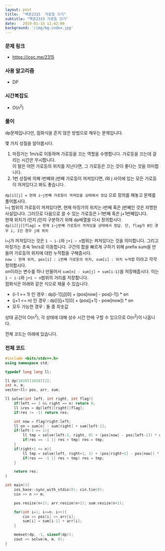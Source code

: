 ```yaml
---
layout: post
title:  "백준2315  가로등 끄기"
subtitle: "백준2315 가로등 끄기"
date:   2019-01-15 11:42:00
background: '/img/bg-index.jpg'
---
```


### 문제 링크
* https://icpc.me/2315

### 사용 알고리즘
* DP

### 시간복잡도
* O(n<sup>2</sup>)

### 풀이
dp문제입니다만, 점화식을 흔치 않은 방법으로 채우는 문제입니다.

몇 가지 성질을 알아봅시다.
1. 마징가는 1m/s로 이동하며 가로등을 끄는 역할을 수행합니다. 가로등을 끄는데 걸리는 시간은 무시합니다.<br>
이 말은 어떤 가로등의 위치를 지난다면, 그 가로등은 끄는 것이 좋다는 것을 의미합니다.
2. 1번 성질에 의해 i번째와 j번째 가로등이 꺼져있다면, i와 j 사이에 있는 모든 가로등이 꺼져있다고 봐도 좋습니다.

`dp[i][j] = 현재 i~j번째 가로등이 꺼져있을 상태에서 정답` 으로 정의를 해놓고 문제를 풀어봅시다.<br>
i~j 범위의 가로등이 꺼져있다면, 현재 마징가의 위치는 i번째 혹은 j번째인 것은 자명한 사실입니다. 그러므로 다음으로 끌 수 있는 가로등은 i-1번째 혹은 j+1번째입니다.<br>
현재 위치가 i인지 j인지 구분하기 위해 dp배열을 다시 정의합시다.<br>
`dp[i][j][flag] = 현재 i~j번째 가로등이 꺼져있을 상태에서 정답. 단, flag가 0인 경우 i, 1인 경우 j에 위치`

i~j가 꺼져있다는 것은 `1 ~ i-1`와 `j+1 ~ n`범위는 켜져있다는 것을 의미합니다. 그리고 마징가는 초속 1m/s로 이동합니다. 구간의 합을 빠르게 구하기 위해 prefix sum을 만들어 가로등의 위치에 대한 누적합을 구해줍시다.<br>
`now : 현재 위치, pos[i] : i번째 가로등의 위치, sum[i] : 위치 누적합` 이라고 각각 정의합시다.<br>
on이라는 변수를 하나 만들어서 `sum[n] - sum[j] + sum[i-1]`을 저장해줍시다. 이는 `1 ~ i-1`와 `j+1 ~ n`범위의 거리를 저장합니다.<br>
점화식은 아래와 같은 식으로 채울 수 있습니다.<br>
* (i-1 &gt;= 1) 인 경우 : dp[i-1][j][0] + (pos[now] - pos[i-1]) * on
* (j+1 &lt;= n) 인 경우 : dp[i][j+1][0] + (pos[j+1] - pow[now]) * on
* 모두 가능한 경우 : 둘 중 최솟값

상태 공간이 O(n<sup>2</sup>), 각 상태에 대해 상수 시간 안에 구할 수 있으므로 O(n<sup>2</sup>)이 나옵니다.

전체 코드는 아래에 있습니다.

### 전체 코드
```cpp
#include <bits/stdc++.h>
using namespace std;

typedef long long ll;

ll dp[1010][1010][2];
int n, m;
vector<ll> pos, arr, sum;

ll solve(int left, int right, int flag){
	if(left == 1 && right == n) return 0;
	ll &res = dp[left][right][flag];
	if(res != -1) return res;

	int now = flag?right:left;
	ll on = sum[n] - sum[right] + sum[left-1];
	if(left-1 >= 1){
		ll tmp = solve(left-1, right, 0) + (pos[now] - pos[left-1]) * on;
		if(res == -1 || res > tmp) res = tmp;
	}
	if(right+1 <= n){
		ll tmp = solve(left, right+1, 1) + (pos[right+1] - pos[now]) * on;
		if(res == -1 || res > tmp) res = tmp;
	}

	return res;
}

int main(){
	ios_base::sync_with_stdio(0); cin.tie(0);
	cin >> n >> m;

	pos.resize(n+1); arr.resize(n+1); sum.resize(n+1);

	for(int i=1; i<=n; i++){
		cin >> pos[i] >> arr[i];
		sum[i] = sum[i-1] + arr[i];
	}

	memset(dp, -1, sizeof(dp));
	cout << solve(m, m, 0);
}
```
